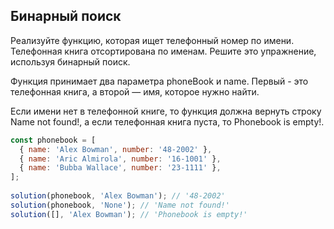 ## Бинарный поиск

Реализуйте функцию, которая ищет телефонный номер по имени. Телефонная книга отсортирована по именам. Решите это упражнение, используя бинарный поиск.

Функция принимает два параметра phoneBook и name. Первый - это телефонная книга, а второй — имя, которое нужно найти.

Если имени нет в телефонной книге, то функция должна вернуть строку Name not found!, а если телефонная книга пуста, то Phonebook is empty!.

```javascript
const phonebook = [
  { name: 'Alex Bowman', number: '48-2002' },
  { name: 'Aric Almirola', number: '16-1001' },
  { name: 'Bubba Wallace', number: '23-1111' },
];
 
solution(phonebook, 'Alex Bowman'); // '48-2002'
solution(phonebook, 'None'); // 'Name not found!'
solution([], 'Alex Bowman'); // 'Phonebook is empty!'
```
